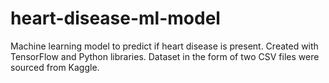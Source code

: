 # heart-disease-ml-model
Machine learning model to predict if heart disease is present.
Created with TensorFlow and Python libraries.
Dataset in the form of two CSV files were sourced from Kaggle.
